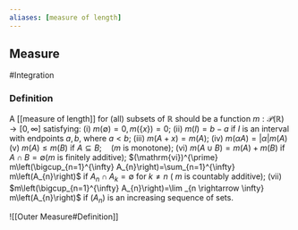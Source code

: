 ```yaml
---
aliases: [measure of length]
---
```

## Measure
#Integration 
### Definition
A [[measure of length]] for (all) subsets of $\mathbb{R}$ should be a function $m: \mathcal{P}(\mathbb{R}) \rightarrow[0, \infty]$ satisfying:
(i) $m(\emptyset)=0, m(\{x\})=0$;
(ii) $m(I)=b-a$ if $I$ is an interval with endpoints $a, b$, where $a<b$;
(iii) $m(A+x)=m(A)$;
(iv) $m(\alpha A)=|\alpha| m(A)$
(v) $m(A) \leq m(B)$ if $A \subseteq B ; \quad(m$ is monotone);
(vi) $m(A \cup B)=m(A)+m(B)$ if $A \cap B=\emptyset(m$ is finitely additive);
$(\mathrm{vi})^{\prime} m\left(\bigcup_{n=1}^{\infty} A_{n}\right)=\sum_{n=1}^{\infty} m\left(A_{n}\right)$ if $A_{n} \cap A_{k}=\emptyset$ for $k \neq n$ ( $m$ is countably additive); (vii) $m\left(\bigcup_{n=1}^{\infty} A_{n}\right)=\lim _{n \rightarrow \infty} m\left(A_{n}\right)$ if $\left(A_{n}\right)$ is an increasing sequence of sets.

![[Outer Measure#Definition]]